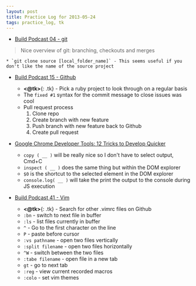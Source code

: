 ```yaml
---
layout: post
title: Practice Log for 2013-05-24
tags: practice_log, tk
---
```


* [Build Podcast 04 - git](http://build-podcast.com/git/)
> Nice overview of git: branching, checkouts and merges

	* `git clone source [local_folder_name]` - This seems useful if you don't like the name of the source project

* [Build Podcast 15 - Github](http://build-podcast.com/github/)

	* **<@tk>**{: .tk} - Pick a ruby project to look through on a regular basis
	* The `fixed #1` syntax for the commit message to close issues was cool
	* Pull request process
		1. Clone repo
		2. Create branch with new feature
		3. Push branch with new feature back to Github
		4. Create pull request

* [Google Chrome Developer Tools: 12 Tricks to Develop Quicker](http://www.youtube.com/watch?v=nOEw9iiopwI)

	* `copy ( __ )` will be really nice so I don't have to select output, Cmd+C
	* `inspect ( __ )` does the same thing but within the DOM explorer
	* `$0` is the shortcut to the selected element in the DOM explorer
	* `console.log( __ )` will take the print the output to the console during JS execution

* [Build Podcast 41 - Vim](http://build-podcast.com/vim/)

	* **<@tk>**{: .tk} - Search for other .vimrc files on Github 
	* `:bn` - switch to next file in buffer
	* `:ls` - list files currently in buffer
	* `^` - Go to the first character on the line
	* `P` - paste before cursor
	* `:vs pathname` - open two files vertically
	* `:split filename` - open two files horizontally
	* `^W` - switch between the two files
	* `:tabe filename` - open file in a new tab
	* `gt` - go to next tab
	* `:reg` - view current recorded macros 
	* `:colo` - set vim themes

